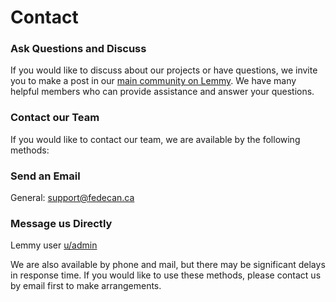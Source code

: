 # Contact

### Ask Questions and Discuss

If you would like to discuss about our projects or have questions, we invite you to make a post in our [main community on Lemmy](https://lemmy.ca/c/main). We have many helpful members who can provide assistance and answer your questions.


### Contact our Team

If you would like to contact our team, we are available by the following methods:

<div class="cards-container">
  <div class="card">
    <h3 class="text-with-icon">
      <Icon icon="ic:outline-email" width="1.2em" height="1.2em" />
      Send an Email
    </h3>
    <p>General: <a href="mailto:support@fedecan.ca">support@fedecan.ca</a></p>
  </div>

  <div class="card">
    <h3 class="text-with-icon">
      <Icon icon="ic:outline-chat" width="1.2em" height="1.2em" />
      Message us Directly
    </h3>
    <p>Lemmy user <a href="https://lemmy.ca/u/admin">u/admin</a></p>
  </div>
</div>

We are also available by phone and mail, but there may be significant delays in response time. If you would like to use these methods, please contact us by email first to make arrangements.
